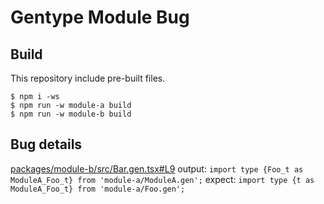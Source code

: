 # Gentype Module Bug


## Build
This repository include pre-built files.

```
$ npm i -ws
$ npm run -w module-a build
$ npm run -w module-b build
```

## Bug details
[packages/module-b/src/Bar.gen.tsx#L9](https://github.com/kgtkr/typegen-module-bug/blob/master/packages/module-b/src/Bar.gen.tsx#L9)
output: `import type {Foo_t as ModuleA_Foo_t} from 'module-a/ModuleA.gen';`
expect: `import type {t as ModuleA_Foo_t} from 'module-a/Foo.gen';`
